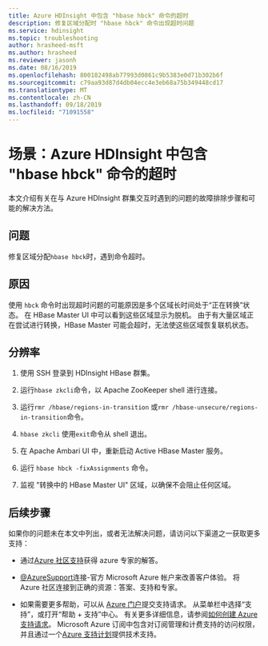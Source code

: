 ```yaml
---
title: Azure HDInsight 中包含 "hbase hbck" 命令的超时
description: 修复区域分配时 "hbase hbck" 命令出现超时问题
ms.service: hdinsight
ms.topic: troubleshooting
author: hrasheed-msft
ms.author: hrasheed
ms.reviewer: jasonh
ms.date: 08/16/2019
ms.openlocfilehash: 800182498ab77993d0861c9b5383e0d71b302b6f
ms.sourcegitcommit: c79aa93d87d4db04ecc4e3eb68a75b349448cd17
ms.translationtype: MT
ms.contentlocale: zh-CN
ms.lasthandoff: 09/18/2019
ms.locfileid: "71091558"
---
```

# <a name="scenario-timeouts-with-hbase-hbck-command-in-azure-hdinsight"></a>场景：Azure HDInsight 中包含 "hbase hbck" 命令的超时

本文介绍有关在与 Azure HDInsight 群集交互时遇到的问题的故障排除步骤和可能的解决方法。

## <a name="issue"></a>问题

修复区域分配`hbase hbck`时，遇到命令超时。

## <a name="cause"></a>原因

使用 `hbck` 命令时出现超时问题的可能原因是多个区域长时间处于“正在转换”状态。 在 HBase Master UI 中可以看到这些区域显示为脱机。 由于有大量区域正在尝试进行转换，HBase Master 可能会超时，无法使这些区域恢复联机状态。

## <a name="resolution"></a>分辨率

1. 使用 SSH 登录到 HDInsight HBase 群集。

1. 运行`hbase zkcli`命令，以 Apache ZooKeeper shell 进行连接。

1. 运行`rmr /hbase/regions-in-transition` 或`rmr /hbase-unsecure/regions-in-transition`命令。

1. `hbase zkcli` 使用`exit`命令从 shell 退出。

1. 在 Apache Ambari UI 中，重新启动 Active HBase Master 服务。

1. 运行 `hbase hbck -fixAssignments` 命令。

1. 监视 "转换中的 HBase Master UI" 区域，以确保不会阻止任何区域。

## <a name="next-steps"></a>后续步骤

如果你的问题未在本文中列出，或者无法解决问题，请访问以下渠道之一获取更多支持：

- 通过[Azure 社区支持](https://azure.microsoft.com/support/community/)获得 azure 专家的解答。

- [@AzureSupport](https://twitter.com/azuresupport)连接-官方 Microsoft Azure 帐户来改善客户体验。 将 Azure 社区连接到正确的资源：答案、支持和专家。

- 如果需要更多帮助，可以从 [Azure 门户](https://portal.azure.com/?#blade/Microsoft_Azure_Support/HelpAndSupportBlade/)提交支持请求。 从菜单栏中选择“支持”，或打开“帮助 + 支持”中心。 有关更多详细信息，请参阅[如何创建 Azure 支持请求](https://docs.microsoft.com/azure/azure-supportability/how-to-create-azure-support-request)。 Microsoft Azure 订阅中包含对订阅管理和计费支持的访问权限，并且通过一个[Azure 支持计划](https://azure.microsoft.com/support/plans/)提供技术支持。
